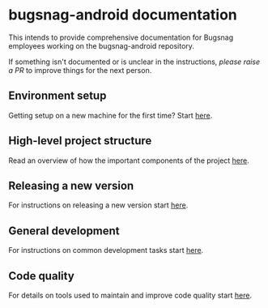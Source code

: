 # bugsnag-android documentation

This intends to provide comprehensive documentation for Bugsnag employees working on the bugsnag-android repository.

If something isn't documented or is unclear in the instructions, _please raise a PR_ to improve things for the next person.

## Environment setup

Getting setup on a new machine for the first time? Start [here](ENVIRONMENT_SETUP.md).

## High-level project structure

Read an overview of how the important components of the project [here](PROJECT_STRUCTURE.md). 

## Releasing a new version

For instructions on releasing a new version start [here](RELEASING.md).

## General development

For instructions on common development tasks start [here](DEVELOPMENT.md).

## Code quality

For details on tools used to maintain and improve code quality start [here](TESTING.md).
